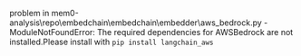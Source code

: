 problem in mem0-analysis\repo\embedchain\embedchain\embedder\aws_bedrock.py - ModuleNotFoundError: The required dependencies for AWSBedrock are not installed.Please install with `pip install langchain_aws`

